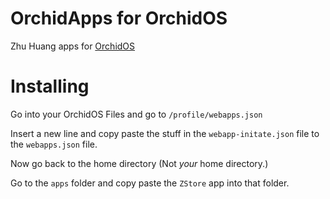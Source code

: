 # OrchidApps for OrchidOS

Zhu Huang apps for [OrchidOS](https://github.com/orchidglobal)

# Installing

Go into your OrchidOS Files and go to ```/profile/webapps.json```

Insert a new line and copy paste the stuff in the ```webapp-initate.json``` file to the ```webapps.json``` file.

Now go back to the home directory (Not *your* home directory.)

Go to the ```apps``` folder and copy paste the ```ZStore``` app into that folder.
